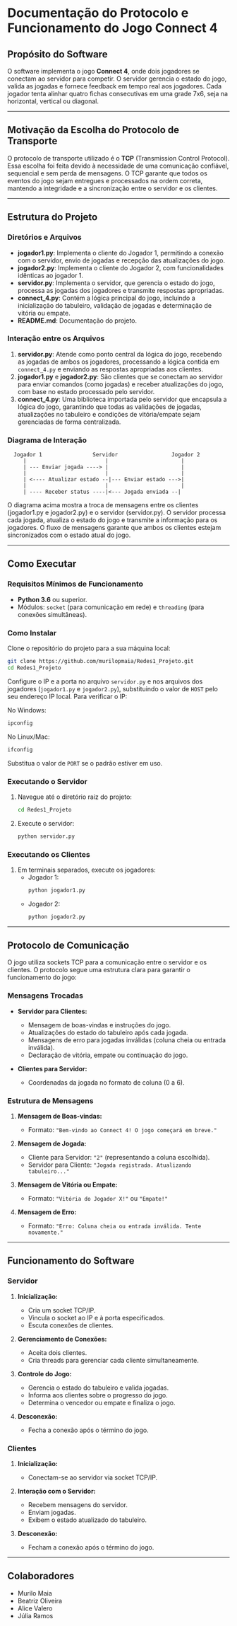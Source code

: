 # Documentação do Protocolo e Funcionamento do Jogo Connect 4

## Propósito do Software

O software implementa o jogo **Connect 4**, onde dois jogadores se conectam ao servidor para competir. O servidor gerencia o estado do jogo, valida as jogadas e fornece feedback em tempo real aos jogadores. Cada jogador tenta alinhar quatro fichas consecutivas em uma grade 7x6, seja na horizontal, vertical ou diagonal.

---

## Motivação da Escolha do Protocolo de Transporte

O protocolo de transporte utilizado é o **TCP** (Transmission Control Protocol). Essa escolha foi feita devido à necessidade de uma comunicação confiável, sequencial e sem perda de mensagens. O TCP garante que todos os eventos do jogo sejam entregues e processados na ordem correta, mantendo a integridade e a sincronização entre o servidor e os clientes.

---

## Estrutura do Projeto

### Diretórios e Arquivos

- **jogador1.py**: Implementa o cliente do Jogador 1, permitindo a conexão com o servidor, envio de jogadas e recepção das atualizações do jogo.
- **jogador2.py**: Implementa o cliente do Jogador 2, com funcionalidades idênticas ao jogador 1.
- **servidor.py**: Implementa o servidor, que gerencia o estado do jogo, processa as jogadas dos jogadores e transmite respostas apropriadas.
- **connect_4.py**: Contém a lógica principal do jogo, incluindo a inicialização do tabuleiro, validação de jogadas e determinação de vitória ou empate.
- **README.md**: Documentação do projeto.

### Interação entre os Arquivos

1. **servidor.py**: Atende como ponto central da lógica do jogo, recebendo as jogadas de ambos os jogadores, processando a lógica contida em `connect_4.py` e enviando as respostas apropriadas aos clientes.
2. **jogador1.py** e **jogador2.py**: São clientes que se conectam ao servidor para enviar comandos (como jogadas) e receber atualizações do jogo, com base no estado processado pelo servidor.
3. **connect_4.py**: Uma biblioteca importada pelo servidor que encapsula a lógica do jogo, garantindo que todas as validações de jogadas, atualizações no tabuleiro e condições de vitória/empate sejam gerenciadas de forma centralizada.

### Diagrama de Interação

```plaintext
  Jogador 1                Servidor                 Jogador 2
     |                         |                       |
     | --- Enviar jogada ----> |                       |
     |                         |                       |
     | <---- Atualizar estado --|--- Enviar estado --->|
     |                         |                       |
     | ---- Receber status ----|<--- Jogada enviada --|
```

O diagrama acima mostra a troca de mensagens entre os clientes (jogador1.py e jogador2.py) e o servidor (servidor.py). O servidor processa cada jogada, atualiza o estado do jogo e transmite a informação para os jogadores. O fluxo de mensagens garante que ambos os clientes estejam sincronizados com o estado atual do jogo.


---

## Como Executar

### Requisitos Mínimos de Funcionamento

- **Python 3.6** ou superior.
- Módulos: `socket` (para comunicação em rede) e `threading` (para conexões simultâneas).

### Como Instalar

Clone o repositório do projeto para a sua máquina local:

```bash
git clone https://github.com/murilopmaia/Redes1_Projeto.git
cd Redes1_Projeto
```

Configure o IP e a porta no arquivo `servidor.py` e nos arquivos dos jogadores (`jogador1.py` e `jogador2.py`), substituindo o valor de `HOST` pelo seu endereço IP local. Para verificar o IP:

No Windows:

```bash
ipconfig
```

No Linux/Mac:

```bash
ifconfig
```

Substitua o valor de `PORT` se o padrão estiver em uso.

### Executando o Servidor

1. Navegue até o diretório raiz do projeto:
   ```bash
   cd Redes1_Projeto
   ```
2. Execute o servidor:
   ```bash
   python servidor.py
   ```

### Executando os Clientes

1. Em terminais separados, execute os jogadores:
   - Jogador 1:
     ```bash
     python jogador1.py
     ```
   - Jogador 2:
     ```bash
     python jogador2.py
     ```

---

## Protocolo de Comunicação

O jogo utiliza sockets TCP para a comunicação entre o servidor e os clientes. O protocolo segue uma estrutura clara para garantir o funcionamento do jogo:

### Mensagens Trocadas

- **Servidor para Clientes:**

  - Mensagem de boas-vindas e instruções do jogo.
  - Atualizações do estado do tabuleiro após cada jogada.
  - Mensagens de erro para jogadas inválidas (coluna cheia ou entrada inválida).
  - Declaração de vitória, empate ou continuação do jogo.

- **Clientes para Servidor:**

  - Coordenadas da jogada no formato de coluna (0 a 6).

### Estrutura de Mensagens

1. **Mensagem de Boas-vindas:**

   - Formato: `"Bem-vindo ao Connect 4! O jogo começará em breve."`

2. **Mensagem de Jogada:**

   - Cliente para Servidor: `"2"` (representando a coluna escolhida).
   - Servidor para Cliente: `"Jogada registrada. Atualizando tabuleiro..."`

3. **Mensagem de Vitória ou Empate:**

   - Formato: `"Vitória do Jogador X!"` ou `"Empate!"`

4. **Mensagem de Erro:**

   - Formato: `"Erro: Coluna cheia ou entrada inválida. Tente novamente."`

---

## Funcionamento do Software

### Servidor

1. **Inicialização:**

   - Cria um socket TCP/IP.
   - Vincula o socket ao IP e à porta especificados.
   - Escuta conexões de clientes.

2. **Gerenciamento de Conexões:**

   - Aceita dois clientes.
   - Cria threads para gerenciar cada cliente simultaneamente.

3. **Controle do Jogo:**

   - Gerencia o estado do tabuleiro e valida jogadas.
   - Informa aos clientes sobre o progresso do jogo.
   - Determina o vencedor ou empate e finaliza o jogo.

4. **Desconexão:**

   - Fecha a conexão após o término do jogo.

### Clientes

1. **Inicialização:**

   - Conectam-se ao servidor via socket TCP/IP.

2. **Interação com o Servidor:**

   - Recebem mensagens do servidor.
   - Enviam jogadas.
   - Exibem o estado atualizado do tabuleiro.

3. **Desconexão:**

   - Fecham a conexão após o término do jogo.

---

## Colaboradores

- Murilo Maia
- Beatriz Oliveira
- Alice Valero
- Júlia Ramos
